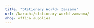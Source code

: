 ```yaml
---
title: "Stationary World- Zamzama"
url: /karachi/stationary-world-zamzama/
shop: office supplies
---
```

